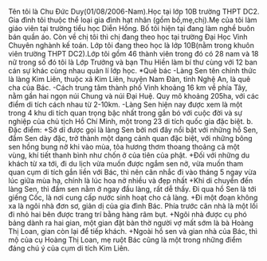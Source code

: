 Tên tôi là Chu Đức Duy(01/08/2006-Nam).Học tại lớp 10B trường THPT DC2.
Gia đình tôi thuộc thể loại gia đình hạt nhân (gồm bố,mẹ,chị).Mẹ của tôi làm giáo viên tại trường tiểu học Diễn Hồng. Bố tôi hiện tại đang làm nghề buôn bán quần áo. Còn về chị tôi thì chị đang theo học tại trường Đại Học Vinh Chuyên nghành kế toán.
Lớp tôi đang theo học là lớp 10B(nằm trong khuôn viên trường THPT DC2).Lớp tôi gồm 46 thành viên trong đó có 28 nam và 18 nữ trong số đó tôi là Lớp Trưởng và bạn Thu Hiền làm bí thư cùng với 12 ban cán sự khác cùng nhau quản lí lớp học.
*Quê bác
-Làng Sen tên chính thức là làng Kim Liên, thuộc xã Kim Liên, huyện Nam Đàn, tỉnh Nghệ An, là quê cha của Bác.
-Cách trung tâm thành phố Vinh khoảng 16 km về phía Tây, nằm gần hai ngọn núi Chung và núi Đại Huệ. Quy mô khoảng 205ha, với các điểm di tích cách nhau từ 2-10km.
-Làng Sen hiện nay được xem là một trong 4 khu di tích quan trọng bậc nhất trong gắn bó với cuộc đời và sự nghiệp của chủ tịch Hồ Chí Minh, một trong 23 di tích quốc gia đặc biệt.
b. Đặc điểm:
+Sở dĩ được gọi là làng Sen bởi nơi đây nổi bật với những hồ Sen, đầm Sen dày đặc, trở thành một dạng cảnh quan đặc biệt, với những bông sen hồng bung nở khi vào mùa, tỏa hương thơm thoang thoảng cả một vùng, khí tiết thanh bình như chốn ở của tiên của phật.
+Đối với những du khách từ xa tới, đi du lịch vừa muốn được ngắm sen nở, vừa muốn tham quan cụm di tích gắn liền với Bác, thì nên cân nhắc đi vào tháng 5 ngay vừa lúc giữa mùa hạ, chính là lúc hoa nở nhiều và đẹp nhất
+Khi di chuyển đến làng Sen, thì đầm sen nằm ở ngay đầu làng, rất dễ thấy. Đi qua hồ Sen là tới giếng Cốc, là nơi cung cấp nước sinh hoạt cho cả làng.
+Đi một đoạn không xa là ngôi nhà đơn sơ, giản dị của gia đình Bác. Phía trước căn nhà là một lối đi nhỏ hai bên được trang trí bằng hàng râm bụt.
+Ngôi nhà được cụ phó bảng dành ra hai gian, một gian đặt bàn thờ người vợ mất sớm là bà Hoàng Thị Loan, gian còn lại để tiếp khách.
+Ngoài hồ sen và gian nhà của Bác, thì mộ của cụ Hoàng Thị Loan, mẹ ruột Bác cũng là một trong những điểm đáng chú ý của cụm di tích Kim Liên.
